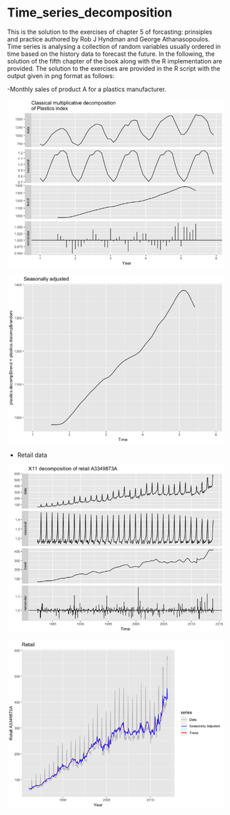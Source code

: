 # Time_series_decomposition

This is the solution to the exercises of chapter 5 of forcasting: prinsiples and practice authored by Rob J Hyndman and George Athanasopoulos. Time series is analysing a collection of random variables usually ordered in time based on the history data to forecast the future. In the following, the solution of the fifth chapter of the book along with the R implementation are provided. The solution to the exercises are provided in the R script with the output given in png format as follows:


-Monthly sales of product A for a plastics manufacturer.

![GitHub Logo](/decompose_plastic.png)

![GitHub Logo](/seasonallyAdj.png)

- Retail data

![GitHub Logo](/X11_decomp_retail.png)

![GitHub Logo](/seasonallyAdjretail.png)
